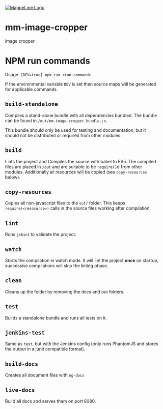 [![Magnet.me Logo](https://cdn.magnet.me/images/logo-2015-full.svg)](https://magnet.me?ref=github-mm-image-cropper "Discover the best companies, jobs and internships at Magnet.me")

# mm-image-cropper

image cropper

# NPM run commands

Usage: `[DEV=true] npm run <run-command>`

If the environmental variable `DEV` is set then source maps will be generated for applicable commands.

## `build-standalone`
Compiles a stand-alone bundle with all dependencies bundled. The bundle can be found in `/out/mm-image-cropper.bundle.js`.


This bundle should only be used for testing and documentation, but it should not be distributed or required from other modules.


## `build`

Lints the project and Compiles the source with babel to ES5. The compiled files are placed in `/out` and are suitable to be `require()`d from other modules. Additionally all resources will be copied (see `copy-resources` below).



## `copy-resources`
Copies all non-javascript files to the `out/` folder. This keeps `require(<resosurce>)` calls in the source files working after compilation.


## `lint`
Runs `jshint` to validate the project.

## `watch`
Starts the compilation in watch mode. It will lint the project **once** on startup, successive compilations will skip the linting phase.

## `clean`
Cleans up the folder by removing the docs and out folders.

## `test`
Builds a standalone bundle and runs all tests on it.

## `jenkins-test`
Same as `test`, but with the Jenkins config (only runs PhantomJS and stores the output in a junit compatible format).

## `build-docs`
Creates all document files with `ng-docs`

## `live-docs`
Build all docs and serves them on port 8080.

